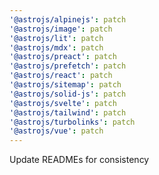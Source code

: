 ```yaml
---
'@astrojs/alpinejs': patch
'@astrojs/image': patch
'@astrojs/lit': patch
'@astrojs/mdx': patch
'@astrojs/preact': patch
'@astrojs/prefetch': patch
'@astrojs/react': patch
'@astrojs/sitemap': patch
'@astrojs/solid-js': patch
'@astrojs/svelte': patch
'@astrojs/tailwind': patch
'@astrojs/turbolinks': patch
'@astrojs/vue': patch
---
```


Update READMEs for consistency
